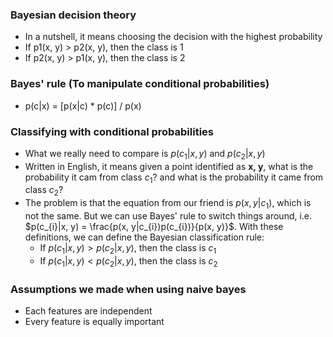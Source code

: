 ### Bayesian decision theory
* In a nutshell, it means choosing the decision with the highest probability
* If p1(x, y) > p2(x, y), then the class is 1
* If p2(x, y) > p1(x, y), then the class is 2

### Bayes' rule (To manipulate conditional probabilities)
* p(c|x) = [p(x|c) * p(c)] / p(x)

### Classifying with conditional probabilities
* What we really need to compare is $p(c_{1}|x, y)$ and $p(c_{2}|x, y)$
* Written in English, it means given a point identified as **x, y**, what is the probability it cam from class $c_1$? and what is the probability it came from class $c_2$?
* The problem is that the equation from our friend is $p(x, y|c_{1})$, which is not the same. But we can use Bayes' rule to switch things around, i.e. $p(c_{i}|x, y) = \frac{p(x, y|c_{i})p(c_{i})}{p(x, y)}$. With these definitions, we can define the Bayesian classification rule: 
  * If $p(c_{1}|x, y) > p(c_{2}|x, y)$, then the class is $c_{1}$
  * If $p(c_{1}|x, y) < p(c_{2}|x, y)$, then the class is $c_{2}$

### Assumptions we made when using naive bayes
* Each features are independent
* Every feature is equally important
